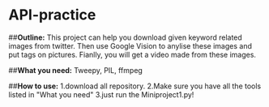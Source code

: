 # API-practice

##**Outline:**
This project can help you download given keyword related images from twitter. Then use Google Vision to anylise these images and put 
tags on pictures. Fianlly, you will get a video made from these images.

##**What you need:**
Tweepy, PIL, ffmpeg

##**How to use:**
1.download all repository.
2.Make sure you have all the tools listed in "What you need"
3.just run the Miniproject1.py!
